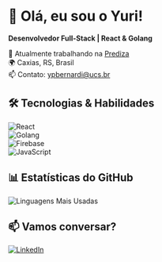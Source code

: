 # 👋 Olá, eu sou o Yuri!  
**Desenvolvedor Full-Stack | React & Golang**  

💼 Atualmente trabalhando na [Prediza](https://prediza.io)  
🌍 Caxias, RS, Brasil  
📫 Contato: [ypbernardi@ucs.br](mailto:ypbernardi@ucs.br)  

## 🛠 **Tecnologias & Habilidades**  
![React](https://img.shields.io/badge/React-20232A?style=for-the-badge&logo=react)  
![Golang](https://img.shields.io/badge/Go-00ADD8?style=for-the-badge&logo=go)  
![Firebase](https://img.shields.io/badge/Firebase-FFCA28?style=for-the-badge&logo=firebase)  
![JavaScript](https://img.shields.io/badge/JavaScript-F7DF1E?style=for-the-badge&logo=javascript)  

## 📊 **Estatísticas do GitHub**  
![Linguagens Mais Usadas](https://github-readme-stats.vercel.app/api/top-langs/?username=YuriPinheiro&layout=compact&theme=dracula)  


## 📫 **Vamos conversar?**  
[![LinkedIn](https://img.shields.io/badge/LinkedIn-0077B5?style=for-the-badge&logo=linkedin)](https://www.linkedin.com/in/ypbernardi/)  
